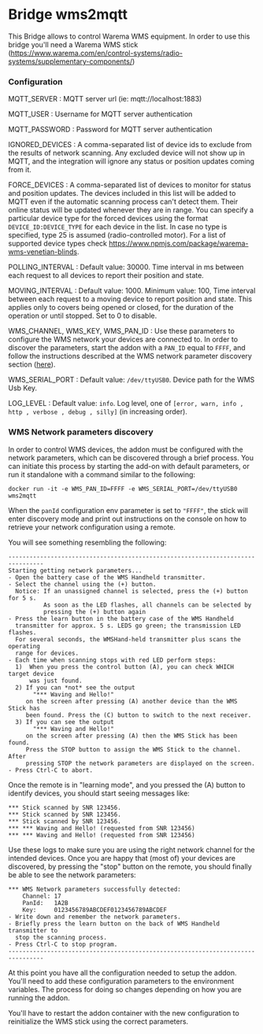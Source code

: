 # Bridge wms2mqtt

This Bridge allows to control Warema WMS equipment.
In order to use this bridge you'll need a Warema WMS stick (https://www.warema.com/en/control-systems/radio-systems/supplementary-components/)

### Configuration

MQTT_SERVER
: MQTT server url (ie: mqtt://localhost:1883)

MQTT_USER
: Username for MQTT server authentication

MQTT_PASSWORD
: Password for MQTT server authentication

IGNORED_DEVICES
: A comma-separated list of device ids to exclude from the results of network scanning. Any excluded device will not show up in MQTT, and the integration will ignore any status or position updates coming from it.

FORCE_DEVICES
: A comma-separated list of devices to monitor for status and position updates. The devices included in this list will be added to MQTT even
if the automatic scanning process can't detect them. Their online status will be updated whenever they are in range. You can specify a particular device type for the forced devices
using the format `DEVICE_ID:DEVICE_TYPE` for each device in the list. In case no type is specified, type 25 is assumed (radio-controlled motor). For a list of supported device types check https://www.npmjs.com/package/warema-wms-venetian-blinds.

POLLING_INTERVAL
: Default value: 30000. Time interval in ms between each request to all devices to report their position and state.  

MOVING_INTERVAL
: Default value: 1000. Minimum value: 100, Time interval between each request to a moving device to report position and state.
This applies only to covers being opened or closed, for the duration of the operation or until stopped. Set to 0 to disable.

WMS_CHANNEL, WMS_KEY, WMS_PAN_ID
: Use these parameters to configure the WMS network your devices are connected to. In order to discover the parameters, start the addon with a `PAN_ID` equal to
`FFFF`, and follow the instructions described at the WMS network parameter discovery section ([here](#wms-discovery)).

WMS_SERIAL_PORT
: Default value: `/dev/ttyUSB0`. Device path for the WMS Usb Key.

LOG_LEVEL
: Default value: `info`. Log level, one of `[error, warn, info , http , verbose , debug , silly]` (in increasing order).

### <a name="wms-discovery"></a>WMS Network parameters discovery
In order to control WMS devices, the addon must be configured with the network parameters, which can be discovered through
a brief process. You can initiate this process by starting the add-on with default parameters, or run it standalone with
a command similar to the following:
```shell
docker run -it -e WMS_PAN_ID=FFFF -e WMS_SERIAL_PORT=/dev/ttyUSB0 wms2mqtt 
```

When the `panId` configuration env parameter is set to `"FFFF"`, the stick will enter discovery mode and print out
instructions on the console on how to retrieve your network configuration using a remote.

You will see something resembling the following:
```
--------------------------------------------------------------------------------
Starting getting network parameters...
- Open the battery case of the WMS Handheld transmitter.
- Select the channel using the (+) button.
  Notice: If an unassigned channel is selected, press the (+) button for 5 s.
          As soon as the LED flashes, all channels can be selected by
          pressing the (+) button again
- Press the learn button in the battery case of the WMS Handheld
  transmitter for approx. 5 s. LEDS go green; the transmission LED flashes.
  For several seconds, the WMSHand-held transmitter plus scans the operating 
  range for devices.
- Each time when scanning stops with red LED perform steps:
  1)  When you press the control button (A), you can check WHICH target device
      was just found.
  2) If you can *not* see the output
       "*** Waving and Hello!"
     on the screen after pressing (A) another device than the WMS Stick has
     been found. Press the (C) button to switch to the next receiver.
  3) If you can see the output
       "*** Waving and Hello!"
     on the screen after pressing (A) then the WMS Stick has been found. 
     Press the STOP button to assign the WMS Stick to the channel. After 
     pressing STOP the network parameters are displayed on the screen. 
- Press Ctrl-C to abort.
```
Once the remote is in "learning mode", and you pressed the (A) button to identify devices, you should start seeing messages like:
```
*** Stick scanned by SNR 123456.
*** Stick scanned by SNR 123456.
*** Stick scanned by SNR 123456.
*** *** Waving and Hello! (requested from SNR 123456)
*** *** Waving and Hello! (requested from SNR 123456)
```
Use these logs to make sure you are using the right network channel for the intended devices. 
Once you are happy that (most of) your devices are discovered, by pressing the "stop" button on the remote, you should finally be able to see the network parameters:
```
*** WMS Network parameters successfully detected:
    Channel: 17
    PanId:   1A2B
    Key:     0123456789ABCDEF0123456789ABCDEF
- Write down and remember the network parameters.
- Briefly press the learn button on the back of WMS Handheld transmitter to
  stop the scanning process.
- Press Ctrl-C to stop program.
--------------------------------------------------------------------------------
```
At this point you have all the configuration needed to setup the addon. You'll need to add these configuration parameters to the
environment variables. The process for doing so changes depending on how you are running the addon.

You'll have to restart the addon container with the new configuration to reinitialize the WMS stick using the correct parameters. 
